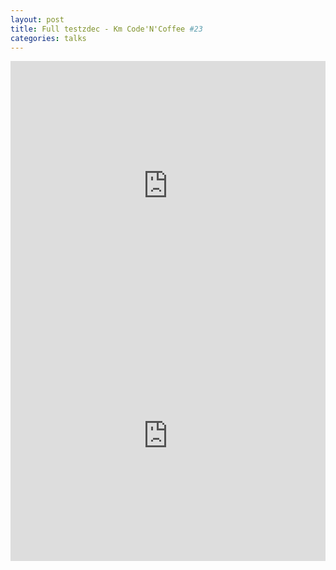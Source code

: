 ```yaml
---
layout: post
title: Full testzdec - Km Code'N'Coffee #23
categories: talks
---
```

<iframe width="100%" height="400" src="https://www.youtube.com/embed/aDyFUNXSVSs" frameborder="0" allowfullscreen></iframe>

<iframe src="https://docs.google.com/presentation/d/1gfpl025DzE8GfKv6m8Oj7C9bRkhBw2V4-4_2W_hE-p0/embed?start=false&loop=false&delayms=3000" frameborder="0" width="100%" height="400" allowfullscreen="true" mozallowfullscreen="true" webkitallowfullscreen="true"></iframe>